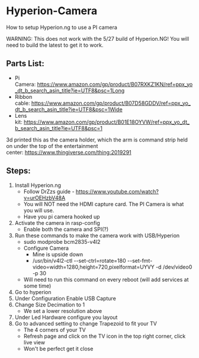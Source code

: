 # Hyperion-Camera
How to setup Hyperion.ng to use a PI camera

WARNING: This does not work with the 5/27 build of Hyperion.NG! You will need to build the latest to get it to work. 

## Parts List:
 * Pi Camera: https://www.amazon.com/gp/product/B07RXKZ1KN/ref=ppx_yo_dt_b_search_asin_title?ie=UTF8&psc=1Long 
 * Ribbon cable: https://www.amazon.com/gp/product/B07D58GDDV/ref=ppx_yo_dt_b_search_asin_title?ie=UTF8&psc=1Wide 
 * Lens kit: https://www.amazon.com/gp/product/B01E18OYVW/ref=ppx_yo_dt_b_search_asin_title?ie=UTF8&psc=1

3d printed this as the camera holder, which the arm is command strip held on under the top of the entertainment center: https://www.thingiverse.com/thing:2019291


## Steps:
 1. Install Hyperion.ng
    - Follow DrZzs guide - https://www.youtube.com/watch?v=urOEHzbV48A
    - You will NOT need the HDMI capture card. The PI Camera is what you will use.
    - Have you pi camera hooked up
 1. Activate the camera in rasp-config
    - Enable both the camera and SPI(?)
 1. Run these commands to make the camera work with USB/Hyperion
    - sudo modprobe bcm2835-v4l2
    - Configure Camera
      - Mine is upside down
      - /usr/bin/v4l2-ctl --set-ctrl=rotate=180 --set-fmt-video=width=1280,height=720,pixelformat=UYVY -d /dev/video0 -p 30
    - Will need to run this command on every reboot (will add services at some time)
 1. Go to hyperion 
 1. Under Configuration Enable USB Capture
 1. Change Size Decimation to 1
    - We set a lower resolution above
 1. Under Led Hardware configure you layout
 1. Go to advanced setting to change Trapezoid to fit your TV
    - The 4 corners of your TV
    - Refresh page and click on the TV icon in the top right corner, click live view
    - Won't be perfect get it close
